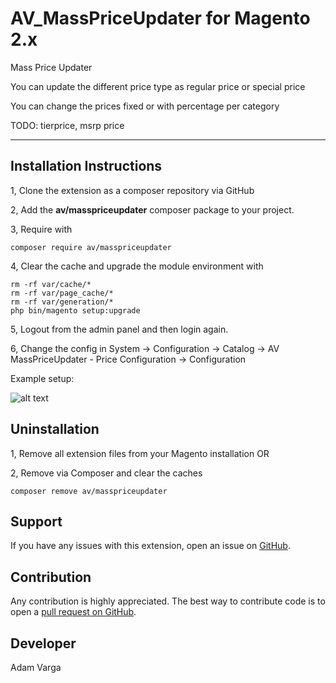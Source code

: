 AV_MassPriceUpdater for Magento 2.x
=====================

Mass Price Updater

You can update the different price type as regular price or special price

You can change the prices fixed or with percentage per category

TODO: tierprice, msrp price

-------------------------------
Installation Instructions
-------------------------
1, Clone the extension as a composer repository via GitHub 

2, Add the <strong>av/masspriceupdater</strong> composer package to your project. 

3, Require with 
```
composer require av/masspriceupdater
```
4, Clear the cache and upgrade the module environment with
 
 ```
 rm -rf var/cache/*
 rm -rf var/page_cache/*
 rm -rf var/generation/*
 php bin/magento setup:upgrade
 ```
 
5, Logout from the admin panel and then login again.

6, Change the config in System -> Configuration -> Catalog -> AV MassPriceUpdater - Price Configuration -> Configuration

Example setup:

![alt text](https://github.com/adamvarga/AV_MassPriceUpdater/blob/master/masspriceupdater_setup.png)


Uninstallation
--------------
1, Remove all extension files from your Magento installation OR

2, Remove via Composer and clear the caches

```
composer remove av/masspriceupdater
```

Support
-------
If you have any issues with this extension, open an issue on [GitHub](https://github.com/adamvarga).

Contribution
------------
Any contribution is highly appreciated. The best way to contribute code is to open a [pull request on GitHub](https://help.github.com/articles/using-pull-requests).

Developer
---------
Adam Varga